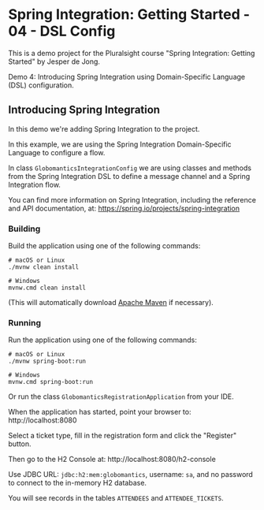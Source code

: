 # Spring Integration: Getting Started - 04 - DSL Config

This is a demo project for the Pluralsight course "Spring Integration: Getting Started" by Jesper de Jong.

Demo 4: Introducing Spring Integration using Domain-Specific Language (DSL) configuration.

## Introducing Spring Integration

In this demo we're adding Spring Integration to the project.

In this example, we are using the Spring Integration Domain-Specific Language to configure a flow.

In class `GlobomanticsIntegrationConfig` we are using classes and methods from the Spring Integration DSL to define a message channel and a Spring Integration flow.

You can find more information on Spring Integration, including the reference and API documentation, at: https://spring.io/projects/spring-integration

### Building

Build the application using one of the following commands:

    # macOS or Linux
    ./mvnw clean install

    # Windows
    mvnw.cmd clean install

(This will automatically download [Apache Maven](http://maven.apache.org/) if necessary).

### Running

Run the application using one of the following commands:

    # macOS or Linux
    ./mvnw spring-boot:run

    # Windows
    mvnw.cmd spring-boot:run

Or run the class `GlobomanticsRegistrationApplication` from your IDE.

When the application has started, point your browser to: http://localhost:8080

Select a ticket type, fill in the registration form and click the "Register" button.

Then go to the H2 Console at: http://localhost:8080/h2-console

Use JDBC URL: `jdbc:h2:mem:globomantics`, username: `sa`, and no password to connect to the in-memory H2 database.

You will see records in the tables `ATTENDEES` and `ATTENDEE_TICKETS`.
